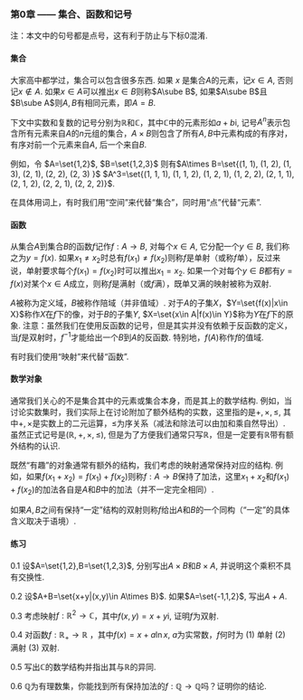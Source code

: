 ### 第0章 —— 集合、函数和记号

注：本文中的句号都是点号，这有利于防止与下标$0$混淆.

#### 集合

大家高中都学过，集合可以包含很多东西. 如果 $x$ 是集合$A$的元素，记$x\in A$, 否则记$x\notin A$. 如果$x\in A$可以推出$x\in B$则称$A\sube B$, 如果$A\sube B$且$B\sube A$则$A,B$有相同元素，即$A=B$.

下文中实数和复数的记号分别为$\mathbb{R}$和$\mathbb{C}$，其中$\mathbb{C}$中的元素形如$a+b\mathrm{i}$, 记号$A^n$表示包含所有元素来自$A$的$n$元组的集合，$A\times B$则包含了所有$A,B$中元素构成的有序对，有序对前一个元素来自$A$, 后一个来自$B$.

例如，令 $A=\set{1,2}$, $B=\set{1,2,3}$ 则有$A\times B=\set{(1, 1), (1, 2), (1, 3), (2, 1), (2, 2), (2, 3) }$ $A^3=\set{(1, 1, 1), (1, 1, 2), (1, 2, 1), (1, 2, 2), (2, 1, 1), (2, 1, 2), (2, 2, 1), (2, 2, 2)}$.

在具体用词上，有时我们用“空间”来代替“集合”，同时用“点”代替“元素”.

#### 函数

从集合$A$到集合$B$的函数$f$记作$f:A\to B$, 对每个$x\in A$, 它分配一个$y\in B$, 我们称之为$y=f(x)$. 如果$x_1\ne x_2$时总有$f(x_1)\ne f(x_2)$则称$f$是单射（或称$f$单），反过来说，单射要求每个$f(x_1)=f(x_2)$时可以推出$x_1=x_2$. 如果一个对每个$y\in B$都有$y=f(x)$对某个$x\in A$成立，则称$f$是满射（或$f$满），既单又满的映射被称为双射.

$A$被称为定义域，$B$被称作陪域（并非值域）. 对于$A$的子集$X$，$Y=\set{f(x)|x\in X}$称作$X$在$f$下的像，对于$B$的子集$Y$, $X=\set{x\in A|f(x)\in Y}$称为$Y$在$f$下的原象. 注意：虽然我们在使用反函数的记号，但是其实并没有依赖于反函数的定义，当$f$是双射时，$f^{-1}$才能给出一个$B$到$A$的反函数. 特别地，$f(A)$称作$f$的值域.

有时我们使用“映射”来代替“函数”.

#### 数学对象

通常我们关心的不是集合其中的元素或集合本身，而是其上的数学结构. 例如，当讨论实数集时，我们实际上在讨论附加了额外结构的实数，这里指的是$+,\times,\le$, 其中$+,\times$是实数上的二元运算，$\le$为序关系（减法和除法可以由加和乘自然导出）. 虽然正式记号是$(\mathbb{R},+,\times,\le)$, 但是为了方便我们通常只写$\mathbb{R}$，但是一定要有$\mathbb{R}$带有额外结构的认识.

既然“有趣”的对象通常有额外的结构，我们考虑的映射通常保持对应的结构. 例如，如果$f(x_1+x_2)=f(x_1)+f(x_2)$则称$f:A\to B$保持了加法，这里$x_1+x_2$和$f(x_1)+f(x_2)$的加法各自是$A$和$B$中的加法（并不一定完全相同）.

如果$A,B$之间有保持“一定”结构的双射则称$f$给出$A$和$B$的一个同构（“一定”的具体含义取决于语境）.

#### 练习

$0.1$ 设$A=\set{1,2},B=\set{1,2,3}$, 分别写出$A\times B$和$B\times A$, 并说明这个乘积不具有交换性.

$0.2$ 设$A+B=\set{x+y|(x,y)\in A\times B}$. 如果$A=\set{-1,1,2}$, 写出$A+A$.

$0.3$ 考虑映射$f:\mathbb{R}^2\to \mathbb{C}$，其中$f(x,y)=x+y\mathrm{i}$, 证明$f$为双射.

$0.4$ 对函数$f:\mathbb{R_+}\to \mathbb{R}$ ，其中$f(x)=x+a\ln x$, $a$为实常数，$f$何时为 (1) 单射 (2) 满射 (3) 双射.

$0.5$ 写出$\mathbb{C}$的数学结构并指出其与$\mathbb{R}$的异同.

$0.6$ $\mathbb{Q}$为有理数集，你能找到所有保持加法的$f:\mathbb{Q}\to\mathbb{Q}$吗？证明你的结论.